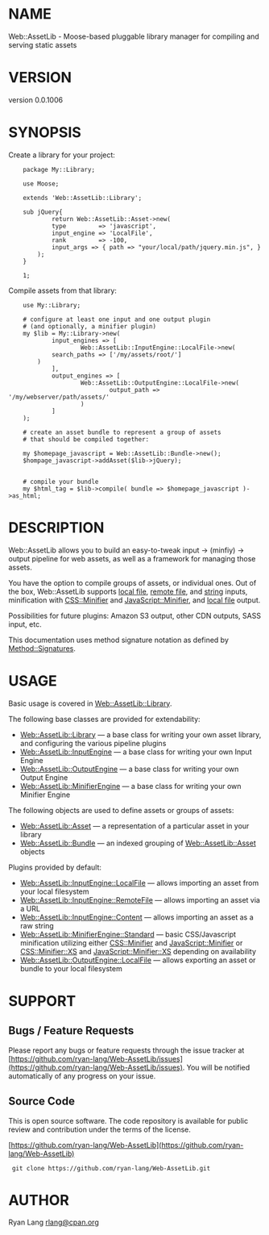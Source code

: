 # NAME

Web::AssetLib - Moose-based pluggable library manager for compiling and serving static assets

# VERSION

version 0.0.1006

# SYNOPSIS

Create a library for your project:

        package My::Library;

        use Moose;

        extends 'Web::AssetLib::Library';

        sub jQuery{
                return Web::AssetLib::Asset->new(
                type         => 'javascript',
                input_engine => 'LocalFile',
                rank         => -100,
                input_args => { path => "your/local/path/jquery.min.js", }
            );
        }

        1;

Compile assets from that library:

        use My::Library;

        # configure at least one input and one output plugin
        # (and optionally, a minifier plugin)
        my $lib = My::Library->new(
                input_engines => [
                        Web::AssetLib::InputEngine::LocalFile->new(
                search_paths => ['/my/assets/root/']
            )
                ],
                output_engines => [
                        Web::AssetLib::OutputEngine::LocalFile->new(
                                output_path => '/my/webserver/path/assets/'
                        )
                ]
        );

        # create an asset bundle to represent a group of assets
        # that should be compiled together:

        my $homepage_javascript = Web::AssetLib::Bundle->new();
        $hompage_javascript->addAsset($lib->jQuery);


        # compile your bundle
        my $html_tag = $lib->compile( bundle => $homepage_javascript )->as_html;

# DESCRIPTION

Web::AssetLib allows you to build an easy-to-tweak input -> (minfiy) -> output 
pipeline for web assets, as well as a framework for managing those assets.

You have the option to compile groups of assets, or individual
ones.  Out of the box, Web::AssetLib supports [local file](https://metacpan.org/pod/Web::AssetLib::InputEngine::LocalFile),
[remote file](https://metacpan.org/pod/Web::AssetLib::InputEngine::RemoteFile), and [string](https://metacpan.org/pod/Web::AssetLib::InputEngine::Content) 
inputs, minification with [CSS::Minifier](https://metacpan.org/pod/CSS::Minifier) and [JavaScript::Minifier](https://metacpan.org/pod/JavaScript::Minifier), and 
[local file](https://metacpan.org/pod/Web::AssetLib::OutputEngine::LocalFile) output.

Possibilities for future plugins: Amazon S3 output, other CDN outputs, SASS input, etc.

This documentation uses method signature notation as defined by [Method::Signatures](https://metacpan.org/pod/Method::Signatures).

# USAGE

Basic usage is covered in [Web::AssetLib::Library](https://metacpan.org/pod/Web::AssetLib::Library).

The following base classes are provided for extendability:

- [Web::AssetLib::Library](https://metacpan.org/pod/Web::AssetLib::Library) — a base class for writing your own asset library, and configuring the various pipeline plugins
- [Web::AssetLib::InputEngine](https://metacpan.org/pod/Web::AssetLib::InputEngine) — a base class for writing your own Input Engine
- [Web::AssetLib::OutputEngine](https://metacpan.org/pod/Web::AssetLib::OutputEngine) — a base class for writing your own Output Engine
- [Web::AssetLib::MinifierEngine](https://metacpan.org/pod/Web::AssetLib::MinifierEngine) — a base class for writing your own Minifier Engine

The following objects are used to define assets or groups of assets:

- [Web::AssetLib::Asset](https://metacpan.org/pod/Web::AssetLib::Asset) — a representation of a particular asset in your library
- [Web::AssetLib::Bundle](https://metacpan.org/pod/Web::AssetLib::Bundle) — an indexed grouping of [Web::AssetLib::Asset](https://metacpan.org/pod/Web::AssetLib::Asset) objects

Plugins provided by default:

- [Web::AssetLib::InputEngine::LocalFile](https://metacpan.org/pod/Web::AssetLib::InputEngine::LocalFile) — allows importing an asset from your local filesystem
- [Web::AssetLib::InputEngine::RemoteFile](https://metacpan.org/pod/Web::AssetLib::InputEngine::RemoteFile) — allows importing an asset via a URL
- [Web::AssetLib::InputEngine::Content](https://metacpan.org/pod/Web::AssetLib::InputEngine::Content) — allows importing an asset as a raw string
- [Web::AssetLib::MinifierEngine::Standard](https://metacpan.org/pod/Web::AssetLib::MinifierEngine::Standard) — basic CSS/Javascript minification utilizing
either [CSS::Minifier](https://metacpan.org/pod/CSS::Minifier) and [JavaScript::Minifier](https://metacpan.org/pod/JavaScript::Minifier) or [CSS::Minifier::XS](https://metacpan.org/pod/CSS::Minifier::XS) and [JavaScript::Minifier::XS](https://metacpan.org/pod/JavaScript::Minifier::XS)
depending on availability
- [Web::AssetLib::OutputEngine::LocalFile](https://metacpan.org/pod/Web::AssetLib::OutputEngine::LocalFile) — allows exporting an asset or bundle to your local filesystem

# SUPPORT

## Bugs / Feature Requests

Please report any bugs or feature requests through the issue tracker
at [https://github.com/ryan-lang/Web-AssetLib/issues](https://github.com/ryan-lang/Web-AssetLib/issues).
You will be notified automatically of any progress on your issue.

## Source Code

This is open source software.  The code repository is available for
public review and contribution under the terms of the license.

[https://github.com/ryan-lang/Web-AssetLib](https://github.com/ryan-lang/Web-AssetLib)

     git clone https://github.com/ryan-lang/Web-AssetLib.git
    

# AUTHOR

Ryan Lang <rlang@cpan.org>
